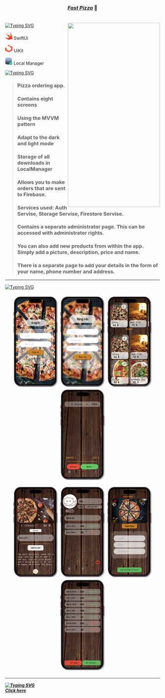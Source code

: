 <!--- LOGO --->
***<h3 align="center"> <a href="https://github.com/karamanets" target="_blank"> Fast Pizza</a>***  📱
# 
 
<!--- GIF iPhone --->
<p><img align="right" src="https://github.com/karamanets/FastPizza/blob/main/readme/FastPizzaGIF.gif" width="300" height="600" /></p>
 

<!--- Tag header --->
<a href="https://git.io/typing-svg"><img src="https://readme-typing-svg.demolab.com?font=Fira+Code&size=25&pause=1000&color=9356A0&width=435&lines=Frameworks" alt="Typing SVG" /></a>
  
  
<!--- Tag --->
<img src="https://github.com/karamanets/karamanets/blob/main/icon/IconSwiftUi.png" width="24" height="24">      SwiftUi

<img src="https://github.com/karamanets/karamanets/blob/main/icon/IconUiKit.png" width="24" height="24">        UiKit

<img src="https://github.com/karamanets/karamanets/blob/main/icon/IconDatabase.png" width="24" height="24">     Local Manager
 
  
<!--- about header --->
<a href="https://git.io/typing-svg"><img src="https://readme-typing-svg.demolab.com?font=Fira+Code&size=23&pause=1000&color=9356A0&width=435&lines=About+the+project" alt="Typing SVG" /></a>  
  
<!--- about text --->  
>### Pizza ordering app.
>### Contains eight screens
>### Using the MVVM pattern
>### Adapt to the dark and light mode
>### Storage of all downloads in LocalManager  
>### Allows you to make orders that are sent to Firebase.
>### Services used: Auth Servise, Storage Servise, Firestore Servise.
>### Contains a separate administrator page. This can be accessed with administrator rights.
>### You can also add new products from within the app. Simply add a picture, description, price and name.
>### There is a separate page to add your details in the form of your name, phone number and address.

____

 <!--- typing Screen --->  
[![Typing SVG](https://readme-typing-svg.demolab.com?font=Fira+Code&size=35&pause=1000&color=9356A0&width=435&lines=Screens)](https://git.io/typing-svg) 
  
 <h4 align="center">  
  
 <!--- Screens List --->  
<img src="https://github.com/karamanets/FastPizza/blob/main/readme/screen1.png" width="150" height="300">  <img src="https://github.com/karamanets/FastPizza/blob/main/readme/screen2.png" width="150" height="300">   <img
src="https://github.com/karamanets/FastPizza/blob/main/readme/screen3.png" width="150" height="300">  <img
src="https://github.com/karamanets/FastPizza/blob/main/readme/screen4.png" width="150" height="300">  
 
<img src="https://github.com/karamanets/FastPizza/blob/main/readme/screen5.png" width="150" height="300"> <img
src="https://github.com/karamanets/FastPizza/blob/main/readme/screen6.png" width="150" height="300">  <img
src="https://github.com/karamanets/FastPizza/blob/main/readme/screen7.png" width="150" height="300">   <img
src="https://github.com/karamanets/FastPizza/blob/main/readme/screen8.png" width="150" height="300"> 
  
<h5 align="lefth">

____
 
<!--- Download --->
[![Typing SVG](https://readme-typing-svg.demolab.com?font=Fira+Code&size=15&pause=1000&color=A0140C&width=435&lines=Download+the+repository)](https://git.io/typing-svg)  
[Click here](https://github.com/karamanets/FastPizza/blob/main/readme/Download.md)

